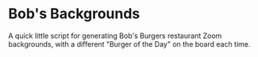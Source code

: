 # Bob's Backgrounds
A quick little script for generating Bob's Burgers restaurant Zoom backgrounds, with a different "Burger of the Day" on the board each time.
